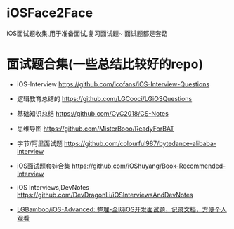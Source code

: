 # iOSFace2Face
iOS面试题收集,用于准备面试,复习面试题~ 面试题都是套路


# 面试题合集(一些总结比较好的repo)

-  iOS-Interview https://github.com/icofans/iOS-Interview-Questions

- 逻辑教育总结的 https://github.com/LGCooci/LGiOSQuestions

- 基础知识总结 https://github.com/CyC2018/CS-Notes

- 思维导图 https://github.com/MisterBooo/ReadyForBAT

- 字节/阿里面试题 https://github.com/colourful987/bytedance-alibaba-interview

- iOS面试题套娃合集 https://github.com/iOShuyang/Book-Recommended-Interview 

- iOS Interviews,DevNotes https://github.com/DevDragonLi/iOSInterviewsAndDevNotes

- [LGBamboo/iOS-Advanced: 整理-全网iOS开发面试题，记录文档，方便个人观看](https://github.com/LGBamboo/iOS-Advanced)
